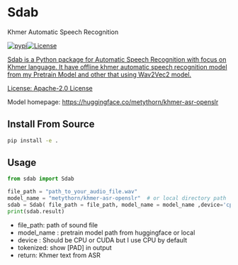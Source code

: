 # Sdab

Khmer Automatic Speech Recognition

 <a href="https://pypi.python.org/pypi/pythaiasr"><img alt="pypi" src="https://img.shields.io/pypi/v/pythaiasr.svg"/></a><a href="https://opensource.org/licenses/Apache-2.0"><img alt="License" src="https://img.shields.io/badge/License-Apache%202.0-blue.svg"/></a><a href="https://github.com/MetythornPenn/sdab">

Sdab is a Python package for Automatic Speech Recognition with focus on Khmer language. It have offline khmer automatic speech recognition model from my Pretrain Model and other that using Wav2Vec2 model.

License: [Apache-2.0 License](https://github.com/PyThaiNLP/pythaiasr/blob/main/LICENSE)

Model homepage: https://huggingface.co/metythorn/khmer-asr-openslr

## Install From Source

```sh
pip install -e .
```

## Usage

```python
from sdab import Sdab

file_path = "path_to_your_audio_file.wav"
model_name = "metythorn/khmer-asr-openslr"  # or local directory path
sdab = Sdab( file_path = file_path, model_name = model_name ,device='cpu', tokenized= False)
print(sdab.result)

```


- file_path: path of sound file
- model_name : pretrain model path from huggingface or local
- device : Should be CPU or CUDA but I use CPU by default
- tokenized: show [PAD] in output
- return: Khmer text from ASR